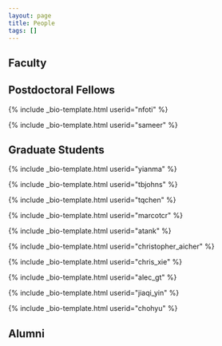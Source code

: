 ```yaml
---
layout: page
title: People
tags: []
---
```


## Faculty

## Postdoctoral Fellows

{% include _bio-template.html userid="nfoti" %}

{% include _bio-template.html userid="sameer" %}

## Graduate Students

{% include _bio-template.html userid="yianma" %}

{% include _bio-template.html userid="tbjohns" %}

{% include _bio-template.html userid="tqchen" %}

{% include _bio-template.html userid="marcotcr" %}

{% include _bio-template.html userid="atank" %}

{% include _bio-template.html userid="christopher_aicher" %}

{% include _bio-template.html userid="chris_xie" %}

{% include _bio-template.html userid="alec_gt" %}

{% include _bio-template.html userid="jiaqi_yin" %}

{% include _bio-template.html userid="chohyu" %}


<!--- ## Undergraduate Students --->

## Alumni
